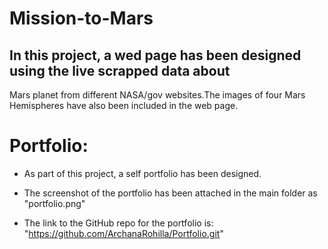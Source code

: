 # Mission-to-Mars

## In this project, a wed page has been designed using the live scrapped data about 
  Mars planet from different NASA/gov websites.The images of four Mars Hemispheres have
  also been included in the web page.

# Portfolio:

- As part of this project, a self portfolio has been designed.

- The screenshot of the portfolio has been attached in the main folder as "portfolio.png"

- The link to the GitHub repo for the portfolio is: "https://github.com/ArchanaRohilla/Portfolio.git"
